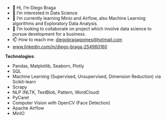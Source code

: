 - 👋 Hi, I’m Diego Braga
- 👀 I’m interested in Data Science
- 🌱 I’m currently learning Minio and Airflow, also Machine Learning algorithms and Exploratory Data Analysis.
- 💞️ I’m looking to collaborate on project which involve data science to pursue development for a business.
- 📫 How to reach me: diegobragagomes@hotmail.com
- www.linkedin.com/in/diego-braga-254960160

**Technologies**:

- Pandas, Matplotlib, Seaborn, Plotly
- SQL
- Machine Learning (Supervised, Unsupervised, Dimension Reduction) via Scikit-learn
- Scrapy
- NLP (NLTK, TextBlob, Pattern, WordCloud)
- PyCaret
- Computer Vision with OpenCV (Face Detection)
- Apache Airflow
- MinIO

<!---
diegobragagomes/diegobragagomes is a ✨ special ✨ repository because its `README.md` (this file) appears on your GitHub profile.
You can click the Preview link to take a look at your changes.
--->
